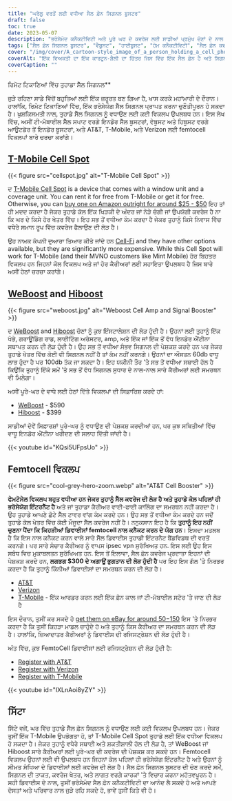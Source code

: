 ```yaml
---
title: "ਘਰੇਲੂ ਵਰਤੋਂ ਲਈ ਵਧੀਆ ਸੈਲ ਫ਼ੋਨ ਸਿਗਨਲ ਬੂਸਟਰ"
draft: false
toc: true
date: 2023-05-07
description: "ਭਰੋਸੇਮੰਦ ਕਨੈਕਟੀਵਿਟੀ ਅਤੇ ਪੂਰੇ ਘਰ ਦੇ ਕਵਰੇਜ ਲਈ ਸਾਡੀਆਂ ਪ੍ਰਮੁੱਖ ਚੋਣਾਂ ਦੇ ਨਾਲ ਘਰ ਵਿੱਚ ਆਪਣੇ ਸੈਲ ਫ਼ੋਨ ਸਿਗਨਲ ਨੂੰ ਵਧਾਓ।"
tags: ["ਸੈਲ ਫ਼ੋਨ ਸਿਗਨਲ ਬੂਸਟਰ", "ਵੈਬੂਸਟ", "ਹਾਈਬੂਸਟ", "ਹੋਮ ਕਨੈਕਟੀਵਿਟੀ", "ਸੈਲ ਫ਼ੋਨ ਕਵਰੇਜ", "Femtocell", "ਸੈਲੂਲਰ ਸਿਗਨਲ ਐਂਪਲੀਫਾਇਰ", "ਵਾਇਰਲੈੱਸ ਸਿਗਨਲ ਬੂਸਟਰ", "ਸਿਗਨਲ ਬੂਸਟ ਕਰਨ ਵਾਲੇ ਯੰਤਰ", "ਮੋਬਾਈਲ ਕਨੈਕਟੀਵਿਟੀ", "ਸੈੱਲ ਫੋਨ ਰਿਸੈਪਸ਼ਨ", "ਘਰੇਲੂ ਇੰਟਰਨੈੱਟ", "ਵਾਇਰਲੈੱਸ ਬੂਸਟਰ", "ਇਲੈਕਟ੍ਰਾਨਿਕਸ", "ਘਰ ਦੇ ਸੁਧਾਰ", "ਦੂਰਸੰਚਾਰ", "ਤਕਨਾਲੋਜੀ", "ਸਮਾਰਟ ਹੋਮਜ਼", "ਵਾਈਫਾਈ ਕਾਲਿੰਗ", "ਮੋਬਾਇਲ ਨੈੱਟਵਰਕ"]
cover: "/img/cover/A_cartoon-style_image_of_a_person_holding_a_cell_phone.png"
coverAlt: "ਇੱਕ ਵਿਅਕਤੀ ਦਾ ਇੱਕ ਕਾਰਟੂਨ-ਸ਼ੈਲੀ ਦਾ ਚਿੱਤਰ ਜਿਸ ਵਿੱਚ ਇੱਕ ਸੈਲ ਫ਼ੋਨ ਹੈ ਅਤੇ ਸਿਗਨਲ ਬਾਰਾਂ ਦੇ ਨਾਲ ਇੱਕ ਬੂਸਟਰ ਦੇ ਕੋਲ ਖੜੇ ਹਨ।"
coverCaption: ""
---
```

 ਰਿਮੋਟ ਟਿਕਾਣਿਆਂ ਵਿੱਚ ਤੁਹਾਡਾ ਸੈੱਲ ਸਿਗਨਲ**

ਜੁੜੇ ਰਹਿਣਾ ਸਾਡੇ ਵਿੱਚੋਂ ਬਹੁਤਿਆਂ ਲਈ ਇੱਕ ਜ਼ਰੂਰਤ ਬਣ ਗਿਆ ਹੈ, ਖਾਸ ਕਰਕੇ ਮਹਾਂਮਾਰੀ ਦੇ ਦੌਰਾਨ। ਹਾਲਾਂਕਿ, ਰਿਮੋਟ ਟਿਕਾਣਿਆਂ ਵਿੱਚ, ਇੱਕ ਭਰੋਸੇਯੋਗ ਸੈੱਲ ਸਿਗਨਲ ਪ੍ਰਾਪਤ ਕਰਨਾ ਚੁਣੌਤੀਪੂਰਨ ਹੋ ਸਕਦਾ ਹੈ। ਖੁਸ਼ਕਿਸਮਤੀ ਨਾਲ, ਤੁਹਾਡੇ ਸੈੱਲ ਸਿਗਨਲ ਨੂੰ ਵਧਾਉਣ ਲਈ ਕਈ ਵਿਕਲਪ ਉਪਲਬਧ ਹਨ। ਇਸ ਲੇਖ ਵਿੱਚ, ਅਸੀਂ ਟੀ-ਮੋਬਾਈਲ ਸੈੱਲ ਸਪਾਟ ਵਰਗੇ ਇਨਡੋਰ ਸੈੱਲ ਬੂਸਟਰਾਂ, ਵੇਬੂਸਟ ਅਤੇ ਹਿਬੂਸਟ ਵਰਗੇ ਆਊਟਡੋਰ ਤੋਂ ਇਨਡੋਰ ਬੂਸਟਰਾਂ, ਅਤੇ AT&T, T-Mobile, ਅਤੇ Verizon ਲਈ femtocell ਵਿਕਲਪਾਂ ਬਾਰੇ ਚਰਚਾ ਕਰਾਂਗੇ।

## [T-Mobile Cell Spot](https://amzn.to/41cXppc)

{{< figure src="cellspot.jpg" alt="T-Mobile Cell Spot" >}}

ਦ [T-Mobile Cell Spot](https://amzn.to/41cXppc) is a device that comes with a window unit and a coverage unit. You can rent it for free from T-Mobile or get it for free. Otherwise, you can [buy one on Amazon outright for around $25 - $50](https://amzn.to/41cXppc) ਇਹ ਤਾਂ ਹੀ ਮਦਦ ਕਰਦਾ ਹੈ ਜੇਕਰ ਤੁਹਾਡੇ ਕੋਲ ਇੱਕ ਖਿੜਕੀ ਦੇ ਅੰਦਰ ਜਾਂ ਨੇੜੇ ਚੰਗੀ ਜਾਂ ਉਪਯੋਗੀ ਕਵਰੇਜ ਹੈ ਨਾ ਕਿ ਘਰ ਦੇ ਕਿਸੇ ਹੋਰ ਖੇਤਰ ਵਿੱਚ। ਇਹ ਸਭ ਤੋਂ ਵਧੀਆ ਕੰਮ ਕਰਦਾ ਹੈ ਜੇਕਰ ਤੁਹਾਨੂੰ ਕਿਸੇ ਨਿਵਾਸ ਵਿੱਚ ਵਧੇਰੇ ਸਮਾਨ ਰੂਪ ਵਿੱਚ ਕਵਰੇਜ ਫੈਲਾਉਣ ਦੀ ਲੋੜ ਹੈ।

ਉਹ ਨਾਮਕ ਕੰਪਨੀ ਦੁਆਰਾ ਤਿਆਰ ਕੀਤੇ ਜਾਂਦੇ ਹਨ [Cell-Fi](https://nextivityinc.com/products/) and they have other options available, but they are significantly more expensive. While this Cell Spot will work for T-Mobile (and their MVNO customers like Mint Mobile) ਹੋਰ ਬਿਹਤਰ ਵਿਕਲਪ ਹਨ ਜਿਹਨਾਂ ਕੋਲ ਵਿਕਲਪ ਅਤੇ ਜਾਂ ਹੋਰ ਕੈਰੀਅਰਾਂ ਲਈ ਸਹਾਇਤਾ ਉਪਲਬਧ ਹੈ ਜਿਸ ਬਾਰੇ ਅਸੀਂ ਹੇਠਾਂ ਚਰਚਾ ਕਰਾਂਗੇ।

## [WeBoost](https://amzn.to/42chuNG) and [Hiboost](https://amzn.to/3NPsSL6)

{{< figure src="weboost.jpg" alt="Weboost Cell Amp and Signal Booster" >}}

ਦ [WeBoost](https://amzn.to/42chuNG) and [Hiboost](https://amzn.to/3NPsSL6) ਚੋਣਾਂ ਨੂੰ ਕੁਝ ਇੰਸਟਾਲੇਸ਼ਨ ਦੀ ਲੋੜ ਹੁੰਦੀ ਹੈ। ਉਹਨਾਂ ਲਈ ਤੁਹਾਨੂੰ ਇੱਕ ਖੰਭੇ, ਗਰਾਊਂਡਿੰਗ ਰਾਡ, ਲਾਈਟਿੰਗ ਅਰੇਸਟਰ, amp, ਅਤੇ ਇੱਕ ਜਾਂ ਇੱਕ ਤੋਂ ਵੱਧ ਇਨਡੋਰ ਐਂਟੀਨਾ ਸਥਾਪਤ ਕਰਨ ਦੀ ਲੋੜ ਹੁੰਦੀ ਹੈ। ਉਹ ਸਭ ਤੋਂ ਵਧੀਆ ਸੰਭਵ ਸਿਗਨਲ ਦੀ ਪੇਸ਼ਕਸ਼ ਕਰਦੇ ਹਨ ਪਰ ਜੇਕਰ ਤੁਹਾਡੇ ਖੇਤਰ ਵਿੱਚ ਕੋਈ ਵੀ ਸਿਗਨਲ ਨਹੀਂ ਹੈ ਤਾਂ ਕੰਮ ਨਹੀਂ ਕਰਨਗੇ। ਉਹਨਾਂ ਦਾ ਔਸਤਨ 60db ਵਾਧੂ ਲਾਭ ਹੁੰਦਾ ਹੈ ਪਰ 100db ਤੱਕ ਜਾ ਸਕਦਾ ਹੈ। ਇਹ ਯਕੀਨੀ ਤੌਰ 'ਤੇ ਸਭ ਤੋਂ ਵਧੀਆ ਸਥਾਈ ਹੱਲ ਹੈ ਕਿਉਂਕਿ ਤੁਹਾਨੂੰ ਇੱਕੋ ਸਮੇਂ 'ਤੇ ਸਭ ਤੋਂ ਵੱਧ ਸਿਗਨਲ ਸੁਧਾਰ ਦੇ ਨਾਲ-ਨਾਲ ਸਾਰੇ ਕੈਰੀਅਰਾਂ ਲਈ ਸਮਰਥਨ ਵੀ ਮਿਲੇਗਾ।

ਅਸੀਂ ਪੂਰੇ-ਘਰ ਦੇ ਵਾਧੇ ਲਈ ਹੇਠਾਂ ਦਿੱਤੇ ਵਿਕਲਪਾਂ ਦੀ ਸਿਫ਼ਾਰਿਸ਼ ਕਰਦੇ ਹਾਂ:

- [WeBoost](https://amzn.to/42chuNG) - $590
- [Hiboost](https://amzn.to/3NPsSL6) - $399

ਸਾਡੀਆਂ ਦੋਵੇਂ ਸਿਫ਼ਾਰਸ਼ਾਂ ਪੂਰੇ-ਘਰ ਨੂੰ ਵਧਾਉਣ ਦੀ ਪੇਸ਼ਕਸ਼ ਕਰਦੀਆਂ ਹਨ, ਪਰ ਕੁਝ ਸਥਿਤੀਆਂ ਵਿੱਚ ਵਾਧੂ ਇਨਡੋਰ ਐਂਟੀਨਾ ਖਰੀਦਣ ਦੀ ਸਲਾਹ ਦਿੱਤੀ ਜਾਂਦੀ ਹੈ।

{{< youtube id="KQsi5UFpsUo" >}}

## Femtocell ਵਿਕਲਪ

{{< figure src="cool-grey-hero-zoom.webp" alt="AT&T Cell Booster" >}}

**ਫੇਮਟੋਸੇਲ ਵਿਕਲਪ ਬਹੁਤ ਵਧੀਆ ਹਨ ਜੇਕਰ ਤੁਹਾਨੂੰ ਸੈੱਲ ਕਵਰੇਜ ਦੀ ਲੋੜ ਹੈ ਅਤੇ ਤੁਹਾਡੇ ਕੋਲ ਪਹਿਲਾਂ ਹੀ ਭਰੋਸੇਯੋਗ ਇੰਟਰਨੈੱਟ ਹੈ** ਅਤੇ ਜਾਂ ਤੁਹਾਡਾ ਕੈਰੀਅਰ ਵਾਈ-ਫਾਈ ਕਾਲਿੰਗ ਦਾ ਸਮਰਥਨ ਨਹੀਂ ਕਰਦਾ ਹੈ।
ਉਹ ਤੁਹਾਡੇ ਆਪਣੇ ਛੋਟੇ ਸੈੱਲ ਟਾਵਰ ਵਾਂਗ ਕੰਮ ਕਰਦੇ ਹਨ।
ਉਹ ਸਭ ਤੋਂ ਵਧੀਆ ਕੰਮ ਕਰਦੇ ਹਨ ਜਦੋਂ ਤੁਹਾਡੇ ਕੋਲ ਖੇਤਰ ਵਿੱਚ ਕੋਈ ਮੌਜੂਦਾ ਸੈੱਲ ਕਵਰੇਜ ਨਹੀਂ ਹੈ।
ਨਨੁਕਸਾਨ ਇਹ ਹੈ ਕਿ **ਤੁਹਾਨੂੰ ਇਹ ਨਹੀਂ ਚੁਣਨਾ ਪੈਂਦਾ ਕਿ ਕਿਹੜੀਆਂ ਡਿਵਾਈਸਾਂ femtocell ਨਾਲ ਕਨੈਕਟ ਕਰਨ ਦੇ ਯੋਗ ਹਨ**। ਇਸਦਾ ਮਤਲਬ ਹੈ ਕਿ ਇਸ ਨਾਲ ਕਨੈਕਟ ਕਰਨ ਵਾਲੇ ਸਾਰੇ ਸੈੱਲ ਡਿਵਾਈਸ ਤੁਹਾਡੀ ਇੰਟਰਨੈਟ ਬੈਂਡਵਿਡਥ ਦੀ ਵਰਤੋਂ ਕਰਨਗੇ। ਪਰ ਸਾਰੇ ਸੰਚਾਰ ਕੈਰੀਅਰ ਨੂੰ ਵਾਪਸ ipsec vpn ਸੁਰੱਖਿਅਤ ਹਨ. ਇਸ ਲਈ ਉਹ ਇਸ ਸਬੰਧ ਵਿਚ ਮੁਕਾਬਲਤਨ ਸੁਰੱਖਿਅਤ ਹਨ.
ਇਸ ਤੋਂ ਇਲਾਵਾ, ਸੈਲ ਫ਼ੋਨ ਕਵਰੇਜ ਪ੍ਰਦਾਤਾ ਇਹਨਾਂ ਦੀ ਪੇਸ਼ਕਸ਼ ਕਰਦੇ ਹਨ, **ਲਗਭਗ $300 ਦੇ ਅਗਾਊਂ ਭੁਗਤਾਨ ਦੀ ਲੋੜ ਹੁੰਦੀ ਹੈ** ਪਰ ਇਹ ਇਸ ਗੱਲ 'ਤੇ ਨਿਰਭਰ ਕਰਦਾ ਹੈ ਕਿ ਤੁਹਾਨੂੰ ਕਿੰਨੀਆਂ ਡਿਵਾਈਸਾਂ ਦਾ ਸਮਰਥਨ ਕਰਨ ਦੀ ਲੋੜ ਹੈ।
 
- [AT&T](https://www.att.com/buy/accessories/Specialty-Items/att-cell-booster.html)
- [Verizon](https://www.verizon.com/products/verizon-lte-network-extender/)
- [T-Mobile](https://www.t-mobile.com/support/coverage/4g-lte-cellspot) - ਇੱਕ ਆਰਡਰ ਕਰਨ ਲਈ ਇੱਕ ਫ਼ੋਨ ਕਾਲ ਜਾਂ ਟੀ-ਮੋਬਾਈਲ ਸਟੋਰ 'ਤੇ ਜਾਣ ਦੀ ਲੋੜ ਹੈ

ਇਸ ਦੌਰਾਨ, ਤੁਸੀਂ ਕਰ ਸਕਦੇ ਹੋ [get them on eBay for around $50-$150](https://www.ebay.com/sch/i.html?_nkw=femtocell) ਇਸ 'ਤੇ ਨਿਰਭਰ ਕਰਦਾ ਹੈ ਕਿ ਤੁਸੀਂ ਕਿਹੜਾ ਮਾਡਲ ਚਾਹੁੰਦੇ ਹੋ ਅਤੇ ਤੁਹਾਨੂੰ ਕਿਸ ਕੈਰੀਅਰ ਦਾ ਸਮਰਥਨ ਕਰਨ ਦੀ ਲੋੜ ਹੈ। ਹਾਲਾਂਕਿ, ਜ਼ਿਆਦਾਤਰ ਕੈਰੀਅਰਾਂ ਨੂੰ ਡਿਵਾਈਸ ਦੀ ਰਜਿਸਟ੍ਰੇਸ਼ਨ ਦੀ ਲੋੜ ਹੁੰਦੀ ਹੈ।

ਅੰਤ ਵਿੱਚ, ਕੁਝ FemtoCell ਡਿਵਾਈਸਾਂ ਲਈ ਰਜਿਸਟ੍ਰੇਸ਼ਨ ਦੀ ਲੋੜ ਹੁੰਦੀ ਹੈ:

- [Register with AT&T](https://www.att.com/device-support/article/wireless/KM1458172/ATT/ATTSS2FII)
- [Register with Verizon](https://www.verizonwireless.com/content/wcms/overlays/register-signal-booster.html)
- [Register with T-Mobile](https://www.t-mobile.com/support/coverage/4g-lte-cellspot)

{{< youtube id="IXLnAoi8yZY" >}}

## ਸਿੱਟਾ

ਸਿੱਟੇ ਵਜੋਂ, ਘਰ ਵਿੱਚ ਤੁਹਾਡੇ ਸੈੱਲ ਫ਼ੋਨ ਸਿਗਨਲ ਨੂੰ ਵਧਾਉਣ ਲਈ ਕਈ ਵਿਕਲਪ ਉਪਲਬਧ ਹਨ। ਜੇਕਰ ਤੁਸੀਂ ਇੱਕ T-Mobile ਉਪਭੋਗਤਾ ਹੋ, ਤਾਂ T-Mobile Cell Spot ਤੁਹਾਡੇ ਲਈ ਇੱਕ ਵਧੀਆ ਵਿਕਲਪ ਹੋ ਸਕਦਾ ਹੈ। ਜੇਕਰ ਤੁਹਾਨੂੰ ਵਧੇਰੇ ਸਥਾਈ ਅਤੇ ਸ਼ਕਤੀਸ਼ਾਲੀ ਹੱਲ ਦੀ ਲੋੜ ਹੈ, ਤਾਂ WeBoost ਜਾਂ Hiboost ਸਾਰੇ ਕੈਰੀਅਰਾਂ ਲਈ ਪੂਰੇ-ਘਰ ਦੀ ਕਵਰੇਜ ਦੀ ਪੇਸ਼ਕਸ਼ ਕਰ ਸਕਦੇ ਹਨ। Femtocell ਵਿਕਲਪ ਉਹਨਾਂ ਲਈ ਵੀ ਉਪਲਬਧ ਹਨ ਜਿਹਨਾਂ ਕੋਲ ਪਹਿਲਾਂ ਹੀ ਭਰੋਸੇਯੋਗ ਇੰਟਰਨੈਟ ਹੈ ਅਤੇ ਉਹਨਾਂ ਨੂੰ ਸੀਮਤ ਸੰਖਿਆ ਦੇ ਡਿਵਾਈਸਾਂ ਲਈ ਕਵਰੇਜ ਦੀ ਲੋੜ ਹੈ। ਸੈਲ ਫ਼ੋਨ ਸਿਗਨਲ ਬੂਸਟਰ ਦੀ ਚੋਣ ਕਰਦੇ ਸਮੇਂ, ਸਿਗਨਲ ਦੀ ਤਾਕਤ, ਕਵਰੇਜ ਖੇਤਰ, ਅਤੇ ਲਾਗਤ ਵਰਗੇ ਕਾਰਕਾਂ 'ਤੇ ਵਿਚਾਰ ਕਰਨਾ ਮਹੱਤਵਪੂਰਨ ਹੈ। ਸਹੀ ਡਿਵਾਈਸ ਦੇ ਨਾਲ, ਤੁਸੀਂ ਭਰੋਸੇਮੰਦ ਸੈਲ ਫ਼ੋਨ ਕਨੈਕਟੀਵਿਟੀ ਦਾ ਆਨੰਦ ਲੈ ਸਕਦੇ ਹੋ ਅਤੇ ਆਪਣੇ ਦੋਸਤਾਂ ਅਤੇ ਪਰਿਵਾਰ ਨਾਲ ਜੁੜੇ ਰਹਿ ਸਕਦੇ ਹੋ, ਭਾਵੇਂ ਤੁਸੀਂ ਕਿਤੇ ਵੀ ਹੋ।
